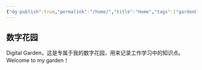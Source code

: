 ```yaml
---
{"dg-publish":true,"permalink":"/home/","title":"Home","tags":["gardenEntry"]}
---
```



## 数字花园
Digital Garden，这是专属于我的数字花园，用来记录工作学习中的知识点。
Welcome to my garden！

